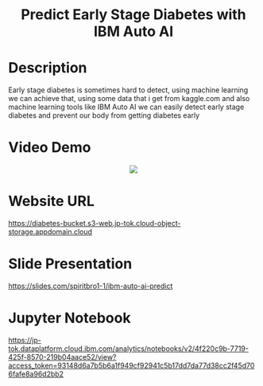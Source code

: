 <center><h1>Predict Early Stage Diabetes with IBM Auto AI</h1></center>

# Description
Early stage diabetes is sometimes hard to detect, using machine learning we can achieve that, using some data that i get from kaggle.com and also machine learning tools like IBM Auto AI we can easily detect early stage diabetes and prevent our body from getting diabetes early

# Video Demo

<center><a href="https://www.youtube.com/watch?v=OJ8F52k2OW8"><img src="https://img.youtube.com/vi/OJ8F52k2OW8/0.jpg" /></a></center>

# Website URL

https://diabetes-bucket.s3-web.jp-tok.cloud-object-storage.appdomain.cloud

# Slide Presentation

https://slides.com/spiritbro1-1/ibm-auto-ai-predict

# Jupyter Notebook

https://jp-tok.dataplatform.cloud.ibm.com/analytics/notebooks/v2/4f220c9b-7719-425f-8570-219b04aace52/view?access_token=93148d6a7b5b6a1f949cf92941c5b17dd7da77d38cc2f45d706fafe8a96d2bb2

